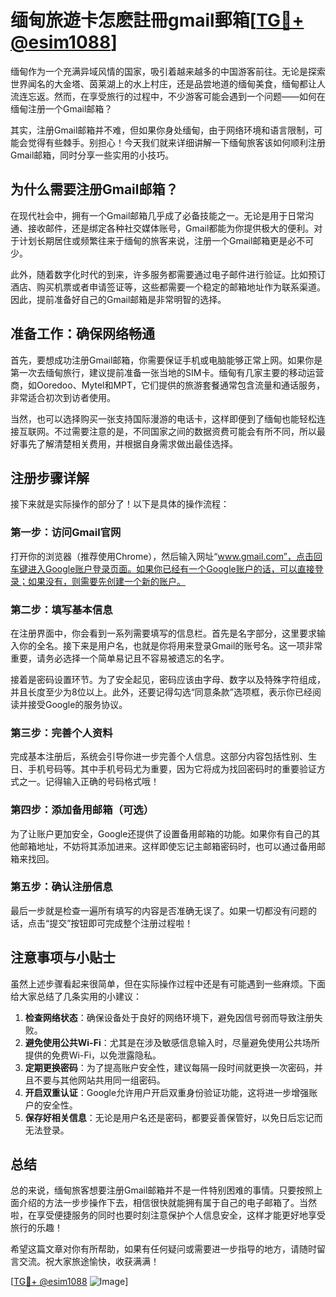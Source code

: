 # 缅甸旅遊卡怎麽註冊gmail郵箱[[TG💪+ @esim1088](https://t.me/s/esim1088)]

缅甸作为一个充满异域风情的国家，吸引着越来越多的中国游客前往。无论是探索世界闻名的大金塔、茵莱湖上的水上村庄，还是品尝地道的缅甸美食，缅甸都让人流连忘返。然而，在享受旅行的过程中，不少游客可能会遇到一个问题——如何在缅甸注册一个Gmail邮箱？

其实，注册Gmail邮箱并不难，但如果你身处缅甸，由于网络环境和语言限制，可能会觉得有些棘手。别担心！今天我们就来详细讲解一下缅甸旅客该如何顺利注册Gmail邮箱，同时分享一些实用的小技巧。

## 为什么需要注册Gmail邮箱？

在现代社会中，拥有一个Gmail邮箱几乎成了必备技能之一。无论是用于日常沟通、接收邮件，还是绑定各种社交媒体账号，Gmail都能为你提供极大的便利。对于计划长期居住或频繁往来于缅甸的旅客来说，注册一个Gmail邮箱更是必不可少。

此外，随着数字化时代的到来，许多服务都需要通过电子邮件进行验证。比如预订酒店、购买机票或者申请签证等，这些都需要一个稳定的邮箱地址作为联系渠道。因此，提前准备好自己的Gmail邮箱是非常明智的选择。

## 准备工作：确保网络畅通

首先，要想成功注册Gmail邮箱，你需要保证手机或电脑能够正常上网。如果你是第一次去缅甸旅行，建议提前准备一张当地的SIM卡。缅甸有几家主要的移动运营商，如Ooredoo、Mytel和MPT，它们提供的旅游套餐通常包含流量和通话服务，非常适合初次到访者使用。

当然，也可以选择购买一张支持国际漫游的电话卡，这样即便到了缅甸也能轻松连接互联网。不过需要注意的是，不同国家之间的数据资费可能会有所不同，所以最好事先了解清楚相关费用，并根据自身需求做出最佳选择。

## 注册步骤详解

接下来就是实际操作的部分了！以下是具体的操作流程：

### 第一步：访问Gmail官网

打开你的浏览器（推荐使用Chrome），然后输入网址“www.gmail.com”，点击回车键进入Google账户登录页面。如果你已经有一个Google账户的话，可以直接登录；如果没有，则需要先创建一个新的账户。

### 第二步：填写基本信息

在注册界面中，你会看到一系列需要填写的信息栏。首先是名字部分，这里要求输入你的全名。接下来是用户名，也就是你将用来登录Gmail的账号名。这一项非常重要，请务必选择一个简单易记且不容易被遗忘的名字。

接着是密码设置环节。为了安全起见，密码应该由字母、数字以及特殊字符组成，并且长度至少为8位以上。此外，还要记得勾选“同意条款”选项框，表示你已经阅读并接受Google的服务协议。

### 第三步：完善个人资料

完成基本注册后，系统会引导你进一步完善个人信息。这部分内容包括性别、生日、手机号码等。其中手机号码尤为重要，因为它将成为找回密码时的重要验证方式之一。记得输入正确的号码格式哦！

### 第四步：添加备用邮箱（可选）

为了让账户更加安全，Google还提供了设置备用邮箱的功能。如果你有自己的其他邮箱地址，不妨将其添加进来。这样即使忘记主邮箱密码时，也可以通过备用邮箱来找回。

### 第五步：确认注册信息

最后一步就是检查一遍所有填写的内容是否准确无误了。如果一切都没有问题的话，点击“提交”按钮即可完成整个注册过程啦！

## 注意事项与小贴士

虽然上述步骤看起来很简单，但在实际操作过程中还是有可能遇到一些麻烦。下面给大家总结了几条实用的小建议：

1. **检查网络状态**：确保设备处于良好的网络环境下，避免因信号弱而导致注册失败。
2. **避免使用公共Wi-Fi**：尤其是在涉及敏感信息输入时，尽量避免使用公共场所提供的免费Wi-Fi，以免泄露隐私。
3. **定期更换密码**：为了提高账户安全性，建议每隔一段时间就更换一次密码，并且不要与其他网站共用同一组密码。
4. **开启双重认证**：Google允许用户开启双重身份验证功能，这将进一步增强账户的安全性。
5. **保存好相关信息**：无论是用户名还是密码，都要妥善保管好，以免日后忘记而无法登录。

## 总结

总的来说，缅甸旅客想要注册Gmail邮箱并不是一件特别困难的事情。只要按照上面介绍的方法一步步操作下去，相信很快就能拥有属于自己的电子邮箱了。当然啦，在享受便捷服务的同时也要时刻注意保护个人信息安全，这样才能更好地享受旅行的乐趣！

希望这篇文章对你有所帮助，如果有任何疑问或需要进一步指导的地方，请随时留言交流。祝大家旅途愉快，收获满满！

[[TG💪+ @esim1088](https://t.me/s/esim1088) ![Image](https://i.postimg.cc/4NQfJmqS/Snipaste-2025-05-13-00-14-12.png)]
